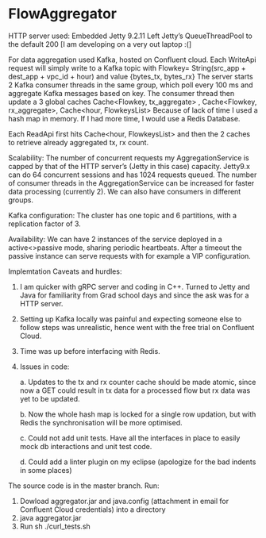 # FlowAggregator

HTTP server used: Embedded Jetty 9.2.11
Left Jetty’s QueueThreadPool to the default 200 [I am developing on a very out laptop :(]

For data aggregation used Kafka, hosted on Confluent cloud.
Each WriteApi request will simply write to a Kafka topic with Flowkey= String(src_app + dest_app + vpc_id + hour) and value {bytes_tx, bytes_rx}
The server starts 2 Kafka consumer threads in the same group, which poll every 100 ms and aggregate Kafka messages based on key.
The consumer thread then update a 3 global caches Cache<Flowkey, tx_aggregate> , Cache<Flowkey, rx_aggregate>, Cache<hour, FlowkeysList>
Because of lack of time I used a hash map in memory. If I had more time, I would use a Redis Database.

Each ReadApi first hits Cache<hour, FlowkeysList> and then the 2 caches to retrieve already aggregated tx, rx count.

Scalability:
The number of concurrent requests my AggregationService is capped by that of the HTTP server’s (Jetty in this case) capacity. Jetty9.x can do 64 concurrent sessions and has 1024 requests queued.
The number of consumer threads in the AggregationService can be increased for faster data processing (currently 2). We can also have consumers in different groups.

Kafka configuration: The cluster has one topic and 6 partitions, with a replication factor of 3.

Availability:
We can have 2 instances of the service deployed in a active<>passive mode, sharing periodic heartbeats. After a timeout the passive instance can serve requests with for example a VIP configuration.

Implemtation Caveats and hurdles:
1. I am quicker with gRPC server and coding in C++. Turned to Jetty and Java for familiarity 
from Grad school days and since the ask was for a HTTP server.
2. Setting up Kafka locally was painful and expecting someone else to follow steps was unrealistic, hence went with the free trial on Confluent Cloud.
3. Time was up before interfacing with Redis.
4. Issues in code: 
	
	a. Updates to the tx and rx counter cache should be made atomic, since now a GET could result in tx data for a processed flow but rx data was yet to be updated.
	
	b. Now the whole hash map is locked for a single row updation, but with Redis the synchronisation will be more optimised.
	
	c. Could not add unit tests. Have all the interfaces in place to easily mock db interactions and unit test code.
	
	d. Could add a linter plugin on my eclipse (apologize for the bad indents in some places)
  
The source code is in the master branch.
Run:
1. Dowload aggregator.jar and java.config (attachment in email for Confluent Cloud credentials) into a directory
2. java aggregator.jar 
3. Run sh ./curl_tests.sh
